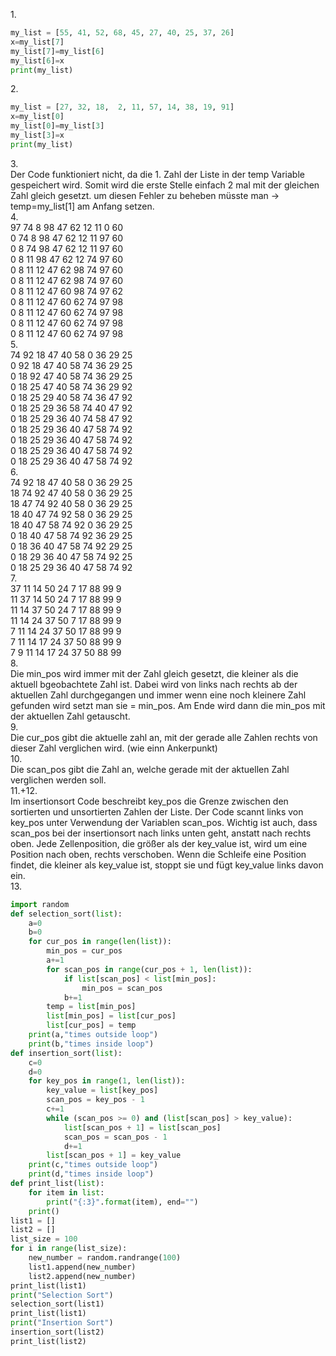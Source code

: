 1.<br>
```python
my_list = [55, 41, 52, 68, 45, 27, 40, 25, 37, 26]
x=my_list[7]
my_list[7]=my_list[6]
my_list[6]=x
print(my_list)
```
2.<br>
```python
my_list = [27, 32, 18,  2, 11, 57, 14, 38, 19, 91]
x=my_list[0]
my_list[0]=my_list[3]
my_list[3]=x
print(my_list)
```
3.<br>
Der Code funktioniert nicht, da die 1. Zahl der Liste in der temp Variable gespeichert wird. Somit wird die erste Stelle einfach 2 mal mit der gleichen Zahl gleich gesetzt. um diesen Fehler zu beheben müsste man -> temp=my_list[1] am Anfang setzen.<br>
4.<br>
97   74    8   98   47   62   12   11    0   60<br>
0    74    8   98   47   62   12   11    97  60<br>
0    8    74   98   47   62   12   11    97  60<br>
0    8    11   98   47   62   12   74    97  60<br>
0    8    11   12   47   62   98   74    97  60<br>
0    8    11   12   47   62   98   74    97  60<br>
0    8    11   12   47   60   98   74    97  62<br>
0    8    11   12   47   60   62   74    97  98<br>
0    8    11   12   47   60   62   74    97  98<br>
0    8    11   12   47   60   62   74    97  98<br>
0    8    11   12   47   60   62   74    97  98<br>
5.<br>
74   92   18   47   40   58    0   36   29   25<br>
0    92   18   47   40   58   74   36   29   25<br>
0    18   92   47   40   58   74   36   29   25<br>
0    18   25   47   40   58   74   36   29   92<br>
0    18   25   29   40   58   74   36   47   92<br>
0    18   25   29   36   58   74   40   47   92<br>
0    18   25   29   36   40   74   58   47   92<br>
0    18   25   29   36   40   47   58   74   92<br>
0    18   25   29   36   40   47   58   74   92<br>
0    18   25   29   36   40   47   58   74   92<br>
0    18   25   29   36   40   47   58   74   92<br>
6.<br>
74   92   18   47   40   58    0   36   29   25<br>
18   74   92   47   40   58    0   36   29   25<br>
18   47   74   92   40   58    0   36   29   25<br>
18   40   47   74   92   58    0   36   29   25<br>
18   40   47   58   74   92    0   36   29   25<br>
0    18   40   47   58   74   92   36   29   25<br>
0    18   36   40   47   58   74   92   29   25<br>
0    18   29   36   40   47   58   74   92   25<br>
0    18   25   29   36   40   47   58   74   92<br>
7.<br>
37   11   14   50   24    7   17   88   99    9<br>
11   37   14   50   24    7   17   88   99    9<br>
11   14   37   50   24    7   17   88   99    9<br>
11   14   24   37   50    7   17   88   99    9<br>
7    11   14   24   37   50   17   88   99    9<br>
7    11   14   17   24   37   50   88   99    9<br>
7    9    11   14   17   24   37   50   88    99<br> 
8.<br>
Die min_pos wird immer mit der Zahl gleich gesetzt, die kleiner als die aktuell bgeobachtete Zahl ist. Dabei wird von links nach rechts ab der aktuellen Zahl durchgegangen und immer wenn eine noch kleinere Zahl gefunden wird setzt man sie = min_pos. Am Ende wird dann die min_pos mit der aktuellen Zahl getauscht.<br>
9.<br>
Die cur_pos gibt die aktuelle zahl an, mit der gerade alle Zahlen rechts von dieser Zahl verglichen wird. (wie einn Ankerpunkt)<br>
10.<br>
Die scan_pos gibt die Zahl an, welche gerade mit der aktuellen Zahl verglichen werden soll.<br>
11.+12. <br>
Im insertionsort Code beschreibt key_pos die Grenze zwischen den sortierten und unsortierten Zahlen der Liste. Der Code scannt links von key_pos unter Verwendung der Variablen scan_pos. Wichtig ist auch, dass scan_pos bei der insertionsort nach links unten geht, anstatt nach rechts oben. Jede Zellenposition, die größer als der key_value ist, wird um eine Position nach oben, rechts verschoben. Wenn die Schleife eine Position findet, die kleiner als key_value ist, stoppt sie und fügt key_value links davon ein.<br>
13.<br> 
```python
import random
def selection_sort(list):
    a=0
    b=0
    for cur_pos in range(len(list)):
        min_pos = cur_pos
        a+=1
        for scan_pos in range(cur_pos + 1, len(list)):
            if list[scan_pos] < list[min_pos]:
                min_pos = scan_pos
            b+=1
        temp = list[min_pos]
        list[min_pos] = list[cur_pos]
        list[cur_pos] = temp
    print(a,"times outside loop")
    print(b,"times inside loop")
def insertion_sort(list):
    c=0
    d=0
    for key_pos in range(1, len(list)):
        key_value = list[key_pos]
        scan_pos = key_pos - 1
        c+=1
        while (scan_pos >= 0) and (list[scan_pos] > key_value):
            list[scan_pos + 1] = list[scan_pos]
            scan_pos = scan_pos - 1
            d+=1
        list[scan_pos + 1] = key_value
    print(c,"times outside loop")
    print(d,"times inside loop")
def print_list(list):
    for item in list:
        print("{:3}".format(item), end="")
    print()
list1 = []
list2 = []
list_size = 100
for i in range(list_size):
    new_number = random.randrange(100)
    list1.append(new_number)
    list2.append(new_number)
print_list(list1)
print("Selection Sort")
selection_sort(list1)
print_list(list1)
print("Insertion Sort")
insertion_sort(list2)
print_list(list2)
```